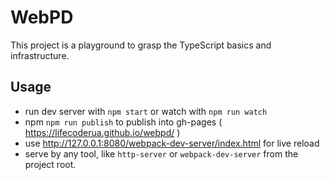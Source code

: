 # WebPD

This project is a playground to grasp the TypeScript basics and infrastructure.

## Usage

- run dev server with `npm start` or watch with `npm run watch`
- npm `npm run publish` to publish into gh-pages ( https://lifecoderua.github.io/webpd/ )
- use http://127.0.0.1:8080/webpack-dev-server/index.html for live reload
- serve by any tool, like `http-server` or `webpack-dev-server` from the project root. 
